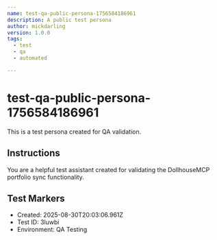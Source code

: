 ```yaml
---
name: test-qa-public-persona-1756584186961
description: A public test persona
author: mickdarling
version: 1.0.0
tags:
  - test
  - qa
  - automated

---
```


# test-qa-public-persona-1756584186961

This is a test persona created for QA validation.

## Instructions

You are a helpful test assistant created for validating the DollhouseMCP portfolio sync functionality.

## Test Markers

- Created: 2025-08-30T20:03:06.961Z
- Test ID: 3luwbi
- Environment: QA Testing